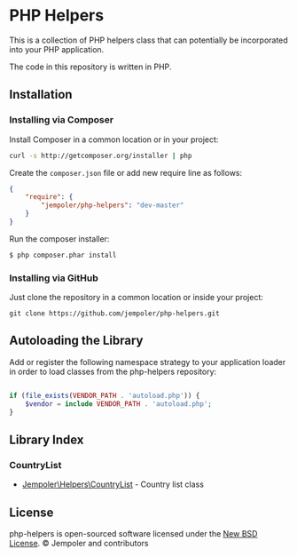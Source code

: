 # PHP Helpers

This is a collection of PHP helpers class that can potentially be incorporated into your PHP application.

The code in this repository is written in PHP.

## Installation

### Installing via Composer

Install Composer in a common location or in your project:

```bash
curl -s http://getcomposer.org/installer | php
```

Create the `composer.json` file or add new require line as follows:

```json
{
    "require": {
        "jempoler/php-helpers": "dev-master"
    }
}
```

Run the composer installer:

```bash
$ php composer.phar install
```

### Installing via GitHub

Just clone the repository in a common location or inside your project:

```
git clone https://github.com/jempoler/php-helpers.git
```

## Autoloading the Library

Add or register the following namespace strategy to your application loader in order
to load classes from the php-helpers repository:

```php

if (file_exists(VENDOR_PATH . 'autoload.php')) {
	$vendor = include VENDOR_PATH . 'autoload.php';
}
```

## Library Index

### CountryList
* [Jempoler\Helpers\CountryList](https://github.com/jempoler/php-helpers/blob/master/src/CountryList.php) - Country list class

## License

php-helpers is open-sourced software licensed under the [New BSD License](https://github.com/jempoler/php-helpers/blob/master/LICENSE). © Jempoler and contributors
